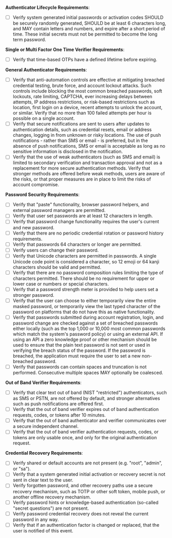 <b>Authenticator Lifecycle Requirements</b>:

- [ ] Verify system generated initial passwords or activation codes SHOULD be securely randomly generated, SHOULD be at least 6 characters long, and MAY contain letters and numbers, and expire after a short period of time. These initial secrets must not be permitted to become the long term password.

<b>Single or Multi Factor One Time Verifier Requirements</b>:

- [ ] Verify that time-based OTPs have a defined lifetime before expiring.

<b>General Authenticator Requirements</b>:

- [ ] Verify that anti-automation controls are effective at mitigating breached credential testing, brute force, and account lockout attacks. Such controls include blocking the most common breached passwords, soft lockouts, rate limiting, CAPTCHA, ever increasing delays between attempts, IP address restrictions, or risk-based restrictions such as location, first login on a device, recent attempts to unlock the account, or similar. Verify that no more than 100 failed attempts per hour is possible on a single account.
- [ ] Verify that secure notifications are sent to users after updates to authentication details, such as credential resets, email or address changes, logging in from unknown or risky locations. The use of push notifications - rather than SMS or email - is preferred, but in the absence of push notifications, SMS or email is acceptable as long as no sensitive information is disclosed in the notification.
- [ ] Verify that the use of weak authenticators (such as SMS and email) is limited to secondary verification and transaction approval and not as a replacement for more secure authentication methods. Verify that stronger methods are offered before weak methods, users are aware of the risks, or that proper measures are in place to limit the risks of account compromise.

<b>Password Security Requirements</b>:

- [ ] Verify that "paste" functionality, browser password helpers, and external password managers are permitted.
- [ ] Verify that user set passwords are at least 12 characters in length.
- [ ] Verify that password change functionality requires the user's current and new password.
- [ ] Verify that there are no periodic credential rotation or password history requirements.
- [ ] Verify that passwords 64 characters or longer are permitted.
- [ ] Verify users can change their password.
- [ ] Verify that Unicode characters are permitted in passwords. A single Unicode code point is considered a character, so 12 emoji or 64 kanji characters should be valid and permitted.
- [ ] Verify that there are no password composition rules limiting the type of characters permitted. There should be no requirement for upper or lower case or numbers or special characters.
- [ ] Verify that a password strength meter is provided to help users set a stronger password.
- [ ] Verify that the user can choose to either temporarily view the entire masked password, or temporarily view the last typed character of the password on platforms that do not have this as native functionality.
- [ ] Verify that passwords submitted during account registration, login, and password change are checked against a set of breached passwords either locally (such as the top 1,000 or 10,000 most common passwords which match the system's password policy) or using an external API. If using an API a zero knowledge proof or other mechanism should be used to ensure that the plain text password is not sent or used in verifying the breach status of the password. If the password is breached, the application must require the user to set a new non-breached password.
- [ ] Verify that passwords can contain spaces and truncation is not performed. Consecutive multiple spaces MAY optionally be coalesced.

<b>Out of Band Verifier Requirements</b>:

- [ ] Verify that clear text out of band (NIST "restricted") authenticators, such as SMS or PSTN, are not offered by default, and stronger alternatives such as push notifications are offered first.
- [ ] Verify that the out of band verifier expires out of band authentication requests, codes, or tokens after 10 minutes.
- [ ] Verify that the out of band authenticator and verifier communicates over a secure independent channel.
- [ ] Verify that the out of band verifier authentication requests, codes, or tokens are only usable once, and only for the original authentication request.

<b>Credential Recovery Requirements</b>:

- [ ] Verify shared or default accounts are not present (e.g. "root", "admin", or "sa").
- [ ] Verify that a system generated initial activation or recovery secret is not sent in clear text to the user.
- [ ] Verify forgotten password, and other recovery paths use a secure recovery mechanism, such as TOTP or other soft token, mobile push, or another offline recovery mechanism.
- [ ] Verify password hints or knowledge-based authentication (so-called "secret questions") are not present.
- [ ] Verify password credential recovery does not reveal the current password in any way.
- [ ] Verify that if an authentication factor is changed or replaced, that the user is notified of this event.